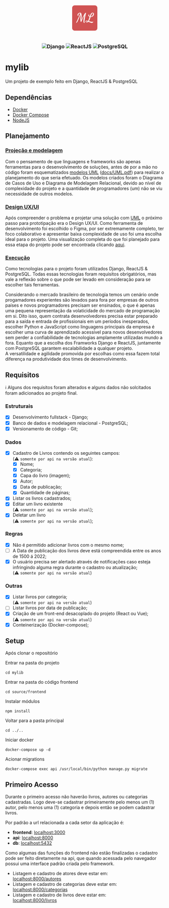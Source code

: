 <h3 align="center">
  <img src="source/frontend/public/logo192.png" width="80px" alt="ML"/><br /><br />
  <p>
    <img src="https://img.shields.io/badge/Django-092E20?style=for-the-badge&logo=django&logoColor=white" alt="Django"/>
    <img src="https://img.shields.io/badge/React-20232A?style=for-the-badge&logo=react&logoColor=61DAFB" alt="ReactJS"/>
    <img src="https://img.shields.io/badge/PostgreSQL-316192?style=for-the-badge&logo=postgresql&logoColor=white" alt="PostgreSQL" />
  </p>
</h3>


# mylib
Um projeto de exemplo feito em Django, ReactJS & PostgreSQL

## Dependências
  - [Docker](https://www.docker.com/)
  - [Docker Compose](https://docs.docker.com/engine/reference/commandline/compose/)
  - [NodeJS](https://nodejs.org)

## Planejamento
### [Projeção e modelagem](docs/UML.pdf)
  Com o pensamento de que linguagens e frameworks são apenas ferramentas para o desenvolvimento de soluções, antes de por a mão no código foram esquematizados [modelos UML](https://pt.wikipedia.org/wiki/UML) ([docs/UML.pdf](docs/UML.pdf)) para realizar o planejamento do que seria efetuado. Os modelos criados foram o Diagrama de Casos de Uso e Diagrama de Modelagem Relacional, devido ao nível de complexidade do projeto e a quantidade de programadores (um) não se viu necessidade de outros modelos. 

### [Design UX/UI](https://www.figma.com/file/U1wCAIwNOQrClsagswuXdY/MyLib_?node-id=0%3A1)
Após compreender o problema e projetar uma solução com [UML](https://pt.wikipedia.org/wiki/UML) o próximo passo para prototipação era o Design UX/UI. Como ferramenta de desenvolvimento foi escolhido o Figma, por ser extremamente completo, ter foco colaborativo e apresentar baixa complexidade de uso foi uma escolha ideal para o projeto. Uma visualização completa do que foi planejado para essa etapa do projeto pode ser encontrada clicando [aqui](https://www.figma.com/file/U1wCAIwNOQrClsagswuXdY/MyLib_?node-id=0%3A1).


### [Execução](source)
Como tecnologias para o projeto foram utilizados Django, ReactJS & PostgreSQL. Todas essas tecnologias foram requisitos obrigatórios, mas vale a reflexão sobre o que pode ser levado em consideração para se escolher tais ferramentas.  

Considerando o mercado brasileiro de tecnologia temos um cenário onde progamadores experientes são levados para fora por empresas de outros países e novos programadores precisam ser ensinados, o que é apenas uma pequena representação da volaticidade do mercado de programação em si. Dito isso, quem contrata desenvolvedores precisa estar preparado para a saída e entrada de profissionais em um períodos inesperados, escolher Python e JavaScript como linguagens principais da empresa é escolher uma curva de aprendizado acessível para novos desenvolvedores sem perder a confiabilidade de tecnologias amplamente utilizadas mundo a fora.
Equanto que a escolha dos Framworks Django e ReactJS, juntamente com PostgreSQL garantem escalabilidade a qualquer projeto.  
A versatilidade e agilidade promovida por escolhas como essa fazem total diferença na produtividade dos times de desenvolvimento.

## Requisitos
:information_source: Alguns dos requisitos foram alterados e alguns dados não solcitados foram adicionados ao projeto final.

### Estruturais
  - [X] Desenvolvimento fullstack - Django;
  - [X] Banco de dados e modelagem relacional - PostgreSQL;
  - [X] Versionamento de código - Git;

### Dados
  - [X] Cadastro de Livros contendo os seguintes campos:  
    (:warning: `somente por api na versão atual`):
    - [X] Nome;
    - [X] Categoria;
    - [X] Capa do livro (imagem);
    - [X] Autor;
    - [X] Data de publicação;
    - [X] Quantidade de páginas;
  - [X] Listar os livros cadastrados;
  - [X] Editar um livro existente  
    (:warning: `somente por api na versão atual`);
  - [X] Deletar um livro  
    (:warning: `somente por api na versão atual`);

### Regras
  - [X] Não é permitido adicionar livros com o mesmo nome;
  - [ ] A Data de publicação dos livros deve está compreendida entre os anos de 1500 á 2022;
  - [X] O usuário precisa ser alertado através de notificações caso esteja infringindo alguma regra
durante o cadastro ou atualização;  
(:warning: `somente por api na versão atual`)

### Outras
  - [X] Listar livros por categoria;  
    (:warning: `somente por api na versão atual`)
  - [ ] Listar livros por data de publicação;  
  - [X] Criação de um front-end desacoplado do projeto (React ou Vue);  
    (:warning: `somente por api na versão atual`)
  - [X] Conteinerização (Docker-compose);

## Setup
Após clonar o repositório  

Entrar na pasta do projeto
```shell
cd mylib
```

Entrar na pasta do código frontend
```shell
cd source/frontend
```

Instalar módulos
```shell
npm install
```

Voltar para a pasta principal
```shell
cd ../..
```

Iniciar docker

```shell
docker-compose up -d
```

Acionar migrations

```shell
docker-compose exec api /usr/local/bin/python manage.py migrate 
```

## Primeiro Acesso

Durante o primeiro acesso não haverão livros, autores ou categorias cadastradas. Logo deve-se cadastrar primeiramente pelo menos um (1) autor, pelo menos uma (1) categoria e depois então se podem cadastrar livros.

Por padrão a url relacionada a cada setor da aplicação é:
  - **frontend**: [localhost:3000](localhost:3000)
  - **api**: [localhost:8000](http://localhost:8000)
  - **db**: [localhost:5432](http://localhost:5432)

Como algumas das funções do frontend não estão finalizadas o cadastro pode ser feito diretamente na api, que quando acessada pelo navegador possui uma interface padrão criada pelo framework.
  - Listagem e cadastro de atores deve estar em:  
    [localhost:8000/autores](http://localhost:8000/autores)
  - Listagem e cadastro de categorias deve estar em:  
    [localhost:8000/categorias](http://localhost:8000/categorias)
  - Listagem e cadastro de livros deve estar em:  
    [localhost:8000/livros](http://localhost:8000/livros)
